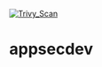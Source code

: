 [![Trivy_Scan](https://github.com/jtberry/appsecdev/actions/workflows/trivy.yaml/badge.svg)](https://github.com/jtberry/appsecdev/actions/workflows/trivy.yaml)

# appsecdev

